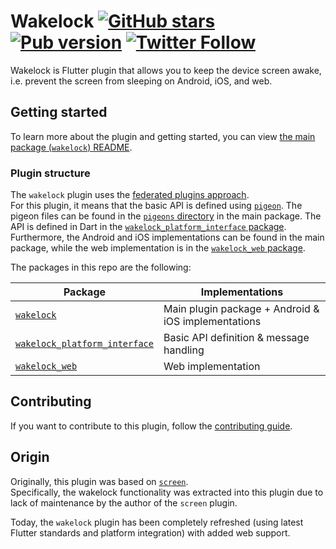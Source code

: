 # Wakelock [![GitHub stars](https://img.shields.io/github/stars/creativecreatorormaybenot/wakelock.svg)](https://github.com/creativecreatorormaybenot/wakelock) [![Pub version](https://img.shields.io/pub/v/wakelock.svg)](https://pub.dev/packages/wakelock) [![Twitter Follow](https://img.shields.io/twitter/follow/creativemaybeno?label=Follow&style=social)](https://twitter.com/creativemaybeno)

Wakelock is Flutter plugin that allows you to keep the device screen awake, i.e. prevent the screen from sleeping on Android, iOS, and web.

## Getting started

To learn more about the plugin and getting started, you can view [the main package (`wakelock`) README](https://github.com/creativecreatorormaybenot/wakelock/blob/master/wakelock/README.md).

### Plugin structure

The `wakelock` plugin uses the [federated plugins approach](https://flutter.dev/docs/development/packages-and-plugins/developing-packages#federated-plugins).  
For this plugin, it means that the basic API is defined using [`pigeon`](https://pub.dev/packages/pigeon). The pigeon files can be found in the [`pigeons` directory](https://github.com/creativecreatorormaybenot/wakelock/tree/master/wakelock/pigeons)
in the main package. The API is defined in Dart in the [`wakelock_platform_interface` package](https://github.com/creativecreatorormaybenot/wakelock/tree/master/wakelock_platform_interface).  
Furthermore, the Android and iOS implementations can be found in the main package, while the web implementation is in the [`wakelock_web` package](https://github.com/creativecreatorormaybenot/wakelock/tree/master/wakelock_platform_interface).

The packages in this repo are the following:

| Package                                                                                                                        | Implementations                                     |
| ------------------------------------------------------------------------------------------------------------------------------ | --------------------------------------------------- |
| [`wakelock`](https://github.com/creativecreatorormaybenot/wakelock/tree/master/wakelock)                                       | Main plugin package + Android & iOS implementations |
| [`wakelock_platform_interface`](https://github.com/creativecreatorormaybenot/wakelock/tree/master/wakelock_platform_interface) | Basic API definition & message handling             |
| [`wakelock_web`](https://github.com/creativecreatorormaybenot/wakelock/tree/master/wakelock_web)                               | Web implementation                                  |

## Contributing

If you want to contribute to this plugin, follow the [contributing guide](https://github.com/creativecreatorormaybenot/wakelock/blob/master/.github/CONTRIBUTING.md).

## Origin

Originally, this plugin was based on [`screen`](https://pub.dev/packages/screen).  
Specifically, the wakelock functionality was extracted into this plugin due to lack of maintenance by the author of the `screen` plugin.

Today, the `wakelock` plugin has been completely refreshed (using latest Flutter standards and platform integration) with added web support.

